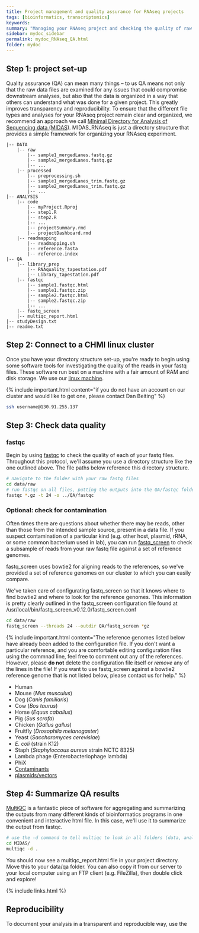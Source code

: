 ```yaml
---
title: Project management and quality assurance for RNAseq projects
tags: [bioinformatics, transcriptomics]
keywords:
summary: "Managing your RNAseq project and checking the quality of raw data are essential first steps in the analysis of any RNAseq experiment.  The protocol below outlines our best practices to keep  projects and data transparent, reproducible and robust."
sidebar: mydoc_sidebar
permalink: mydoc_RNAseq_QA.html
folder: mydoc
---
```


## Step 1: project set-up

Quality assurance (QA) can mean many things – to us QA means not only that the raw data files are examined for any issues that could compromise downstream analyses, but also that the data is organized in a way that others can understand what was done for a given project.  This greatly improves transparency and reproducibility.  To ensure that the different file types and analyses for your RNAseq project remain clear and organized, we recommend an approach we call [MInimal Directory for Analysis of Sequencing data (MIDAS)](https://github.com/dpbisme/MIDAS_RNAseq).  MIDAS_RNAseq is just a directory structure that provides a simple framework for organizing your RNAseq experiment.

```
|-- DATA
    |-- raw
        |-- sample1_mergedLanes.fastq.gz
        |-- sample2_mergedLanes.fastq.gz
        |-- ...
    |-- processed
        |-- preprocessing.sh
        |-- sample1_mergedLanes_trim.fastq.gz
        |-- sample2_mergedLanes_trim.fastq.gz
        |-- ...
|-- ANALYSIS
    |-- code
        |-- myProject.Rproj
        |-- step1.R
        |-- step2.R
        |-- ...
        |-- projectSummary.rmd
        |-- projectDashboard.rmd
    |-- readmapping
        |-- readmapping.sh
        |-- reference.fasta
        |-- reference.index
|-- QA
    |-- library_prep
        |-- RNAquality_tapestation.pdf
        |-- Library_tapestation.pdf
    |-- fastqc
        |-- sample1.fastqc.html
        |-- sample1.fastqc.zip
        |-- sample2.fastqc.html
        |-- sample2.fastqc.zip
        |-- ...
    |-- fastq_screen
    |-- multiqc_report.html
|-- studyDesign.txt
|-- readme.txt

```

## Step 2: Connect to a CHMI linux cluster

Once you have your directory structure set-up, you're ready to begin using some software tools for investigating the quality of the reads in your fastq files.  These software run best on a machine with a fair amount of RAM and disk storage.  We use our [linux machine](https://chmi-sops.github.io/mydoc_linux.html).

{% include important.html content="if you do not have an account on our cluster and would like to get one, please contact Dan Beiting" %}

```bash
ssh username@130.91.255.137
```

## Step 3: Check data quality

### fastqc

Begin by using [fastqc](https://www.bioinformatics.babraham.ac.uk/projects/download.html) to check the quality of each of your fastq files.  Throughout this protocol, we'll assume you use a directory structure like the one outlined above.  The file paths below reference this directory structure.

```bash
# navigate to the folder with your raw fastq files
cd data/raw
# run fastqc on all files, putting the outputs into the QA/fastqc folder
fastqc *.gz -t 24 -o ../QA/fastqc 
```

### Optional: check for contamination

Often times there are questions about whether there may be reads, other than those from the intended sample source, present in a data file.  If you suspect contamination of a particular kind (e.g. other host, plasmid, rRNA, or some common bacterium used in lab), you can run [fastq_screen](https://www.bioinformatics.babraham.ac.uk/projects/fastq_screen/_build/html/index.html) to check a subsample of reads from your raw fastq file against a set of reference genomes.  

fastq_screen uses bowtie2 for aligning reads to the references, so we've provided a set of reference genomes on our cluster to which you can easily compare.

We've taken care of configurating fastq_screen so that it knows where to find bowtie2 and where to look for the reference genomes.  This information is pretty clearly outlined in the fastq_screen configuration file found at /usr/local/bin/fastq_screen_v0.12.0/fastq_screen.conf

```bash
cd data/raw
fastq_screen --threads 24 --outdir QA/fastq_screen *gz  
```

{% include important.html content="The reference genomes listed below have already been added to the configuration file.  If you don't want a particular reference, and you are comfortable editing configuration files using the commnad line, feel free to comment out any of the references.  However, please **do not** delete the configuration file itself or *remove* any of the lines in the file!  If you want to use fastq_screen against a bowtie2 reference genome that is not listed below, please contact us for help." %}

- Human
- Mouse (*Mus musculus*)
- Dog (*Canis familiaris*)
- Cow (*Bos taurus*)
- Horse (*Equus caballus*)
- Pig (*Sus scrofa*)
- Chicken (*Gallus gallus*)
- Fruitfly (*Drosophila melanogaster*)
- Yeast (*Saccharomyces cerevisiae*)
- *E. coli* (strain K12)
- Staph (*Staphyloccous aureus* strain NCTC 8325)
- Lambda phage (Enterobacteriophage lambda)
- PhiX 
- [Contaminants](www.bioinformatics.babraham.ac.uk/projects/fastqc)
- [plasmids/vectors](http://www.ncbi.nlm.nih.gov/VecScreen/UniVec.html)


## Step 4: Summarize QA results

[MultiQC](https://multiqc.info/) is a fantastic piece of software for aggregating and summarizing the outputs from many different kinds of bioinformatics programs in one convenient and interactive html file.  In this case, we'll use it to summarize the output from fastqc.

```bash
# use the -d command to tell multiqc to look in all folders (data, analysis and qa) to find log files
cd MIDAS/
multiqc -d .
```

You should now see a multiqc_report.html file in your project directory.  Move this to your data/qa folder.  You can also copy it from our server to your local computer using an FTP client (e.g. FileZilla), then double click and explore!

{% include links.html %}

## Reproducibility

To document your analysis in a transparent and reproducible way, use the


